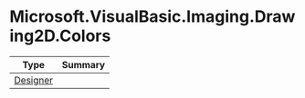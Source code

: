 ﻿
# Microsoft.VisualBasic.Imaging.Drawing2D.Colors

|Type|Summary|
|----|-------|
|<a href="#" onClick="load('/docs/Microsoft.VisualBasic.Imaging.Drawing2D.Colors/Designer.md')">Designer</a>||

